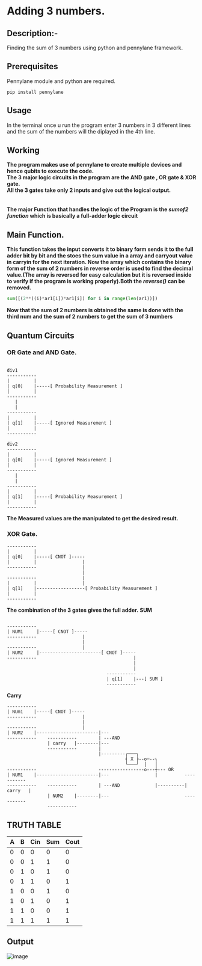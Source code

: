 # Adding 3 numbers.

## Description:-

Finding the sum of 3 numbers using python and pennylane framework.

## Prerequisites
Pennylane module and python are required.
```
pip install pennylane
```

## Usage
In the terminal once u run the program enter 3 numbers in 3 different lines and the sum of the numbers will the diplayed in the 4th line.

## Working
**The program makes use of pennylane to create multiple devices and hence qubits to execute the code. <br>
The 3 major logic circuits in the program are the AND gate , OR gate & XOR gate.<br>
All the 3 gates take only 2 inputs and give out the logical output.**
<br><br><br>
**The major Function that handles the logic of the Program is the ***sumof2 function*** which is basically a full-adder logic circuit**

## Main Function. 
**This function takes the input converts it to binary form sends it to the full adder bit by bit and the stoes the sum value in a array and carryout value in carryin for the next iteration.
Now the array which contains the binary form of the sum of 2 numbers in reverse order is used to find the decimal value.(The array is reversed for easy calculation but it is reversed inside to verify if the program is working properly).Both the ***reverse()*** can be removed.**
```python
sum([(2**((i)*ar1[i])*ar1[i]) for i in range(len(ar1))])
```
**Now that the sum of 2 numbers is obtained the same is done with the third num and the sum of 2 numbers to get the sum of 3 numbers**

## Quantum Circuits

### OR Gate and AND Gate.
```plaintext

div1
-----------
|         |
| q[0]    |-----[ Probability Measurement ]
|         |
-----------
   |
   |  
-----------
|         |
| q[1]    |-----[ Ignored Measurement ]
|         |
-----------

div2
-----------
|         |
| q[0]    |-----[ Ignored Measurement ]
|         |
-----------
   |
   |  
-----------
|         |
| q[1]    |-----[ Probability Measurement ]
|         |
-----------

```
**The Measured values are the manipulated to get the desired result.**
### XOR Gate.
```plaintext
-----------
|         |
| q[0]    |-----[ CNOT ]-----
|         |                 |
-----------                 |
                            |
-----------                 |
|         |                 |
| q[1]    |------------------[ Probability Measurement ]
|         |
-----------

```
**The combination of the 3 gates gives the full adder.**
**SUM**
```plaintext

-----------
| NUM1     |-----[ CNOT ]-----
-----------                 |
                            |
-----------                 |
| NUM2     |-----------------------[ CNOT ]-----
-----------                                    |
                                               |
                                               |
                                     -----------
                                     | q[1]    |---[ SUM ]
                                     -----------

```
**Carry**
```plaintext
-----------
| NUm1    |-----[ CNOT ]-----                
-----------                 |
                            |
-----------                 |               
| NUM2    |-----------------------|---
-----------    -----------        | ---AND                   
               | carry   |--------|---
               -----------        |
                                  |---------┌───┐
                                            ┤ X ├--o─--┐
                                            └───┘  │   │
-----------                       -----------------o---┼--- OR       
| NUM1    |-----------------------|---                 |          -----------
-----------    -----------        | ---AND             |----------| carry   |   
               | NUM2    |--------|---                            ----------- 
               -----------

```

## TRUTH TABLE

| A | B | Cin | Sum | Cout |
|---|---|-----|-----|------|
| 0 | 0 |  0  |  0  |   0  |
| 0 | 0 |  1  |  1  |   0  |
| 0 | 1 |  0  |  1  |   0  |
| 0 | 1 |  1  |  0  |   1  |
| 1 | 0 |  0  |  1  |   0  |
| 1 | 0 |  1  |  0  |   1  |
| 1 | 1 |  0  |  0  |   1  |
| 1 | 1 |  1  |  1  |   1  |

## Output
![image](https://github.com/GHAUTHAM2509/ACM_research_interview/assets/138212014/0f015624-c207-45d0-8f0f-d3d42c092b30)






               
                               


